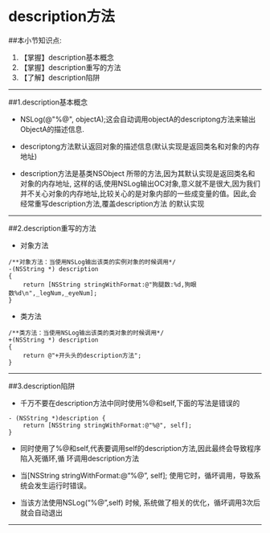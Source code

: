 # description方法
##本小节知识点:
1. 【掌握】description基本概念
2. 【掌握】description重写的方法
3. 【了解】description陷阱


---
##1.description基本概念
- NSLog(@"%@", objectA);这会自动调用objectA的descriptong方法来输出ObjectA的描述信息.

- descriptong方法默认返回对象的描述信息(默认实现是返回类名和对象的内存地址)

- description方法是基类NSObject 所带的方法,因为其默认实现是返回类名和对象的内存地址, 这样的话,使用NSLog输出OC对象,意义就不是很大,因为我们并不关心对象的内存地址,比较关心的是对象内部的一些成变量的值。因此,会经常重写description方法,覆盖description方法 的默认实现

---

##2.description重写的方法
- 对象方法

```objc
/**对象方法：当使用NSLog输出该类的实例对象的时候调用*/
-(NSString *) description
{
    return [NSString stringWithFormat:@"狗腿数:%d,狗眼数%d\n",_legNum,_eyeNum];
}
```

- 类方法

```objc
/**类方法：当使用NSLog输出该类的类对象的时候调用*/
+(NSString *) description
{
    return @"+开头头的description方法";
}
```

---

##3.description陷阱
- 千万不要在description方法中同时使用%@和self,下面的写法是错误的

```objc
- (NSString *)description {
    return [NSString stringWithFormat:@"%@", self];
}
```

- 同时使用了%@和self,代表要调用self的description方法,因此最终会导致程序陷入死循环,循 环调用description方法

- 当[NSString stringWithFormat:@“%@”, self]; 使用它时，循坏调用，导致系统会发生运行时错误。

- 当该方法使用NSLog(“%@”,self)  时候, 系统做了相关的优化，循坏调用3次后就会自动退出

---


